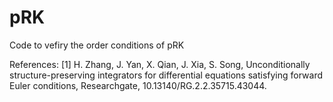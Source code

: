 # pRK
Code to vefiry the order conditions of pRK

References:
[1] H. Zhang, J. Yan, X. Qian, J. Xia, S. Song, Unconditionally structure-preserving integrators for differential equations
satisfying forward Euler conditions, Researchgate, 10.13140/RG.2.2.35715.43044.
